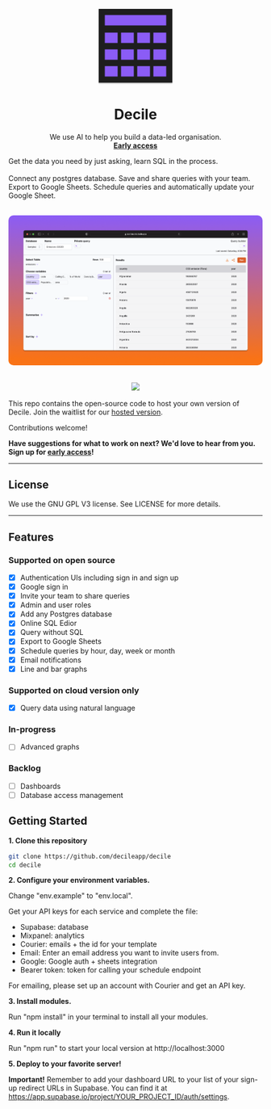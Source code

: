 <p align="center">
<img width="150" src="./public/decile_logo.png"/>
<h1 align="center"><b>Decile</b></h1>
<p align="center">
We use AI to help you build a data-led organisation.
<br />
<a href="https://decile.app" align="center"><strong>Early access</strong></a>
<br />
</p>
<p >
Get the data you need by just asking, learn SQL in the process.
<br/>
<br/>
Connect any postgres database. Save and share queries with your team. Export to Google Sheets. Schedule queries and automatically update your Google Sheet.
<br />

</p>

<br />
  <img src="./public/screenshot.png" style="border-radius: 10px;" />

<p align="center">
  <br />
  <a href="https://decile.app">
    <img src="https://img.shields.io/badge/We're%20open%20for%20beta!-Join-%2322c55e" />
  </a> 
  <br />
</p>

This repo contains the open-source code to host your own version of Decile. Join the waitlist for our [hosted version](https://decile.app).

Contributions welcome!

**Have suggestions for what to work on next? We'd love to hear from you. Sign up for [early access](https://decile.app)!**

---

## License

We use the GNU GPL V3 license. See LICENSE for more details.

---

## Features

### Supported on open source

- [x] Authentication UIs including sign in and sign up
- [x] Google sign in
- [x] Invite your team to share queries
- [x] Admin and user roles
- [x] Add any Postgres database
- [x] Online SQL Edior
- [x] Query without SQL
- [x] Export to Google Sheets
- [x] Schedule queries by hour, day, week or month
- [x] Email notifications
- [x] Line and bar graphs

### Supported on cloud version only

- [x] Query data using natural language

### In-progress

- [ ] Advanced graphs

### Backlog

- [ ] Dashboards
- [ ] Database access management

## Getting Started

**1. Clone this repository**

```bash
git clone https://github.com/decileapp/decile
cd decile
```

**2. Configure your environment variables.**

Change "env.example" to "env.local".

Get your API keys for each service and complete the file:

- Supabase: database
- Mixpanel: analytics
- Courier: emails + the id for your template
- Email: Enter an email address you want to invite users from.
- Google: Google auth + sheets integration
- Bearer token: token for calling your schedule endpoint

For emailing, please set up an account with Courier and get an API key.

**3. Install modules.**

Run "npm install" in your terminal to install all your modules.

**4. Run it locally**

Run "npm run" to start your local version at http://localhost:3000

**5. Deploy to your favorite server!**

**Important!** Remember to add your dashboard URL to your list of your sign-up redirect URLs in Supabase. You can find it at https://app.supabase.io/project/YOUR_PROJECT_ID/auth/settings.
